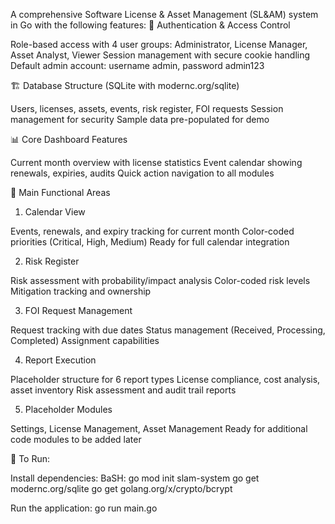 A comprehensive Software License & Asset Management (SL&AM) system in Go with the following features:
🔑 Authentication & Access Control

Role-based access with 4 user groups: Administrator, License Manager, Asset Analyst, Viewer
Session management with secure cookie handling
Default admin account: username admin, password admin123

🏗️ Database Structure (SQLite with modernc.org/sqlite)

Users, licenses, assets, events, risk register, FOI requests
Session management for security
Sample data pre-populated for demo

📊 Core Dashboard Features

Current month overview with license statistics
Event calendar showing renewals, expiries, audits
Quick action navigation to all modules

🎯 Main Functional Areas
1. Calendar View

Events, renewals, and expiry tracking for current month
Color-coded priorities (Critical, High, Medium)
Ready for full calendar integration

2. Risk Register

Risk assessment with probability/impact analysis
Color-coded risk levels
Mitigation tracking and ownership

3. FOI Request Management

Request tracking with due dates
Status management (Received, Processing, Completed)
Assignment capabilities

4. Report Execution

Placeholder structure for 6 report types
License compliance, cost analysis, asset inventory
Risk assessment and audit trail reports

5. Placeholder Modules

Settings, License Management, Asset Management
Ready for additional code modules to be added later

🚀 To Run:

Install dependencies:
BaSH:
go mod init slam-system
go get modernc.org/sqlite
go get golang.org/x/crypto/bcrypt

Run the application:
go run main.go

